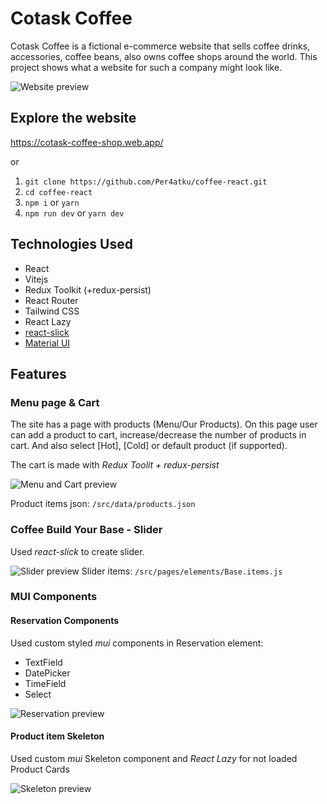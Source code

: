 # Cotask Coffee

Cotask Coffee is a fictional e-commerce website that sells coffee drinks, accessories, coffee beans, also owns coffee shops around the world. This project shows what a website for such a company might look like.

![Website preview](https://i.ibb.co/w76mR4x/cotask-coffee-shop-web-app.png "Website preview")

## Explore the website
https://cotask-coffee-shop.web.app/

or
1. `git clone https://github.com/Per4atku/coffee-react.git`
2. `cd coffee-react`
3.  `npm i`  or  `yarn`
4. `npm run dev` or `yarn dev`

## Technologies Used
- React
- Vitejs
- Redux Toolkit (+redux-persist)
- React Router
- Tailwind CSS
- React Lazy
- [react-slick](https://react-slick.neostack.com/ "react-slick")
- [Material UI](https://mui.com/ "Material UI")

## Features
### Menu page & Cart
The site has a page with products (Menu/Our Products). On this page user can add a product to cart, increase/decrease the number of products in cart. And also select [Hot], [Cold] or default product (if supported).

The cart is made with *Redux Toolit + redux-persist*

![Menu and Cart preview](https://im.ezgif.com/tmp/ezgif-1-0ffebd9eef.gif "Menu and Cart preview")

Product items json: `/src/data/products.json`

### Coffee Build Your Base - Slider
Used *react-slick* to create slider. 

![Slider preview](https://im.ezgif.com/tmp/ezgif-1-729e76690c.gif "Slider preview")
Slider items: `/src/pages/elements/Base.items.js`
### MUI Components
#### Reservation Components
Used custom styled *mui* components in Reservation element:
- TextField
- DatePicker
- TimeField
- Select

  
![Reservation preview](https://im.ezgif.com/tmp/ezgif-1-355c6547c7.gif "Reservation preview")
#### Product item Skeleton
Used custom *mui* Skeleton component and *React Lazy* for not loaded Product Cards

![Skeleton preview](https://im.ezgif.com/tmp/ezgif-1-8bb6dab256.gif "Skeleton preview")
